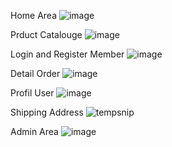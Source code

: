 Home Area
![image](https://user-images.githubusercontent.com/86040508/178215902-9ae448d0-ae39-4a07-a56f-c050b4fbeee1.png)

Prduct Catalouge
![image](https://user-images.githubusercontent.com/86040508/178216022-1502cb72-5d84-4ab9-b716-d9175de022c6.png)

Login and Register Member
![image](https://user-images.githubusercontent.com/86040508/178216245-63f2e78c-d5eb-4999-a9ff-f77a58571cd4.png)

Detail Order
![image](https://user-images.githubusercontent.com/86040508/178216481-e3521493-7894-4f72-8ca9-84778f3823f0.png)

Profil User 
![image](https://user-images.githubusercontent.com/86040508/178216641-9005fa9b-7d87-4c4b-9656-0aa981e327a1.png)

Shipping Address
![tempsnip](https://user-images.githubusercontent.com/86040508/178216985-b41d582b-5b01-41e7-9221-d1d6a8020b47.png)

Admin Area
![image](https://user-images.githubusercontent.com/86040508/178217113-33fd57af-c6d5-4aff-b4f5-c7bd755ca6ff.png)
